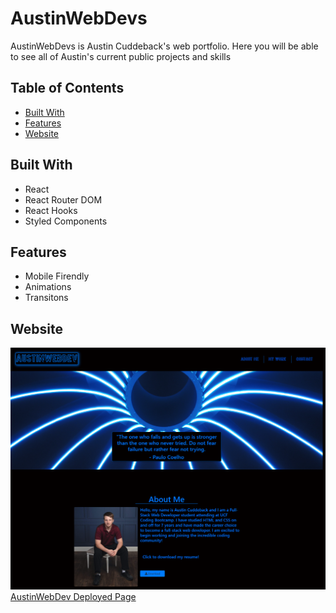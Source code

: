 # AustinWebDevs

AustinWebDevs is Austin Cuddeback's web portfolio. Here you will be able to see all of Austin's current public projects and skills

## Table of Contents

- [Built With](#built-with)
- [Features](#features)
- [Website](#website)

## Built With

- React
- React Router DOM
- React Hooks
- Styled Components

## Features

- Mobile Firendly
- Animations
- Transitons

## Website

![AustinWebDev Deployed Page](./Images/screencapture-ajcuddeback-github-io-2020-10-24-14_19_37.png)
[AustinWebDev Deployed Page](https://ajcuddeback.github.io/react-portfolio-ucf)
